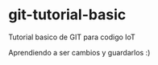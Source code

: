 # git-tutorial-basic
Tutorial basico de GIT para codigo IoT

Aprendiendo a ser cambios y guardarlos :)

